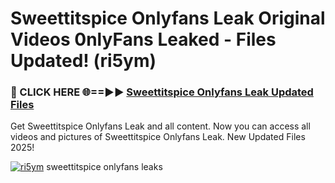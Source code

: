 # Sweettitspice Onlyfans Leak Original Videos 0nlyFans Leaked - Files Updated! (ri5ym)

<h3>🔴 CLICK HERE 🌐==►► <a href="https://tinyurl.com/x26r9saj" rel="nofollow">Sweettitspice Onlyfans Leak Updated Files</a></h3>

Get Sweettitspice Onlyfans Leak and all content. Now you can access all videos and pictures of Sweettitspice Onlyfans Leak. New Updated Files 2025!

[![ri5ym](https://i.imgur.com/LkgZPqh.gif)](https://tinyurl.com/x26r9saj)
sweettitspice onlyfans leaks